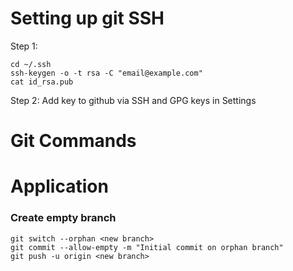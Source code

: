 # Setting up git SSH

Step 1:

```
cd ~/.ssh
ssh-keygen -o -t rsa -C "email@example.com"
cat id_rsa.pub
```

Step 2: Add key to github via SSH and GPG keys in Settings


# Git Commands

# Application

### Create empty branch

```
git switch --orphan <new branch>
git commit --allow-empty -m "Initial commit on orphan branch"
git push -u origin <new branch>
```